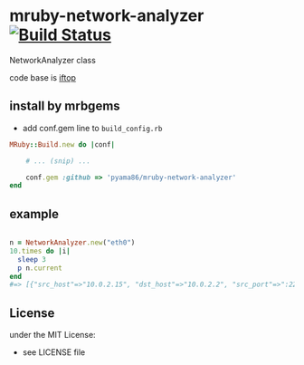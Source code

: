 # mruby-network-analyzer   [![Build Status](https://travis-ci.org/pyama86/mruby-network-analyzer.svg?branch=master)](https://travis-ci.org/pyama86/mruby-network-analyzer)
NetworkAnalyzer class

code base is [iftop](http://www.ex-parrot.com/pdw/iftop/)

## install by mrbgems
- add conf.gem line to `build_config.rb`

```ruby
MRuby::Build.new do |conf|

    # ... (snip) ...

    conf.gem :github => 'pyama86/mruby-network-analyzer'
end
```
## example
```ruby

n = NetworkAnalyzer.new("eth0")
10.times do |i|
  sleep 3
  p n.current
end
#=> [{"src_host"=>"10.0.2.15", "dst_host"=>"10.0.2.2", "src_port"=>":22", "dst_port"=>":58377", "total_sent"=>152, "total_recv"=>80, "sent_history"=>[152], "recv_history"=>[80]}]
```

## License
under the MIT License:
- see LICENSE file
